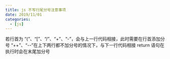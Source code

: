 ```yaml
---
title: js 不写行尾分号注意事项
date: 2019/11/01
categories:
  - [js]
---
```


若行首为 “(”、“[”、“/”、“+”、“-”，会与上一行代码相接，此时需要在行首添加分号
“++”、“--”在上下两行都不加分号的情况下，与下一行代码相接
return 语句在执行时会在末尾加分号

